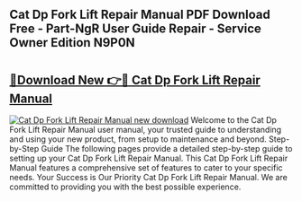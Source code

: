 ## Cat Dp Fork Lift Repair Manual PDF Download Free - Part-NgR User Guide Repair - Service Owner Edition N9P0N

# <h2><a href="http://bc64689.oget.top/?id=Cat+Dp+Fork+Lift+Repair+Manual">🔗Download New 👉🔴 Cat Dp Fork Lift Repair Manual</a></h2>

[![Cat Dp Fork Lift Repair Manual new download](https://i.imgur.com/5g1atiW.png)](http://bc64689.oget.top/?id=Cat+Dp+Fork+Lift+Repair+Manual)
Welcome to the Cat Dp Fork Lift Repair Manual user manual, your trusted guide to understanding and using your new product, from setup to maintenance and beyond. Step-by-Step Guide The following pages provide a detailed step-by-step guide to setting up your Cat Dp Fork Lift Repair Manual. This Cat Dp Fork Lift Repair Manual features a comprehensive set of features to cater to your specific needs. Your Success is Our Priority Cat Dp Fork Lift Repair Manual. We are committed to providing you with the best possible experience.

